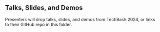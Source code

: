 ## Talks, Slides, and Demos
Presenters will drop talks, slides, and demos from TechBash 2024, or links to their GitHub repo in this folder.